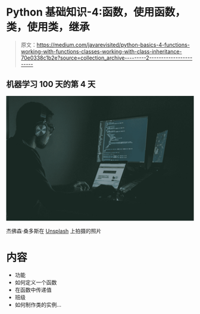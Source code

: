 # Python 基础知识-4:函数，使用函数，类，使用类，继承

> 原文：<https://medium.com/javarevisited/python-basics-4-functions-working-with-functions-classes-working-with-class-inheritance-70e0338c1b2e?source=collection_archive---------2----------------------->

## 机器学习 100 天的第 4 天

[![](img/6d5d1b719b8261c15a3e7eafb4cbe314.png)](https://medium.com/javarevisited/10-free-python-tutorials-and-courses-from-google-microsoft-and-coursera-for-beginners-96b9ad20b4e6)

杰佛森·桑多斯在 [Unsplash](https://unsplash.com?utm_source=medium&utm_medium=referral) 上拍摄的照片

# 内容

*   功能
*   如何定义一个函数
*   在函数中传递值
*   班级
*   如何制作类的实例…